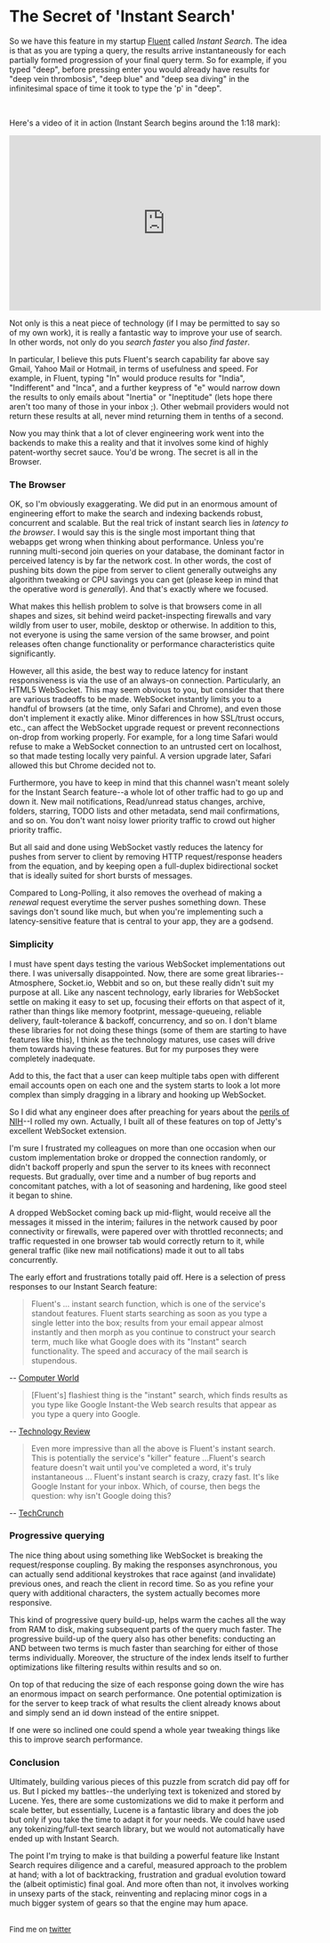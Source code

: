 <meta published="22 Jun 2012"/>

# The Secret of 'Instant Search'

So we have this feature in my startup [Fluent](http://fluent.io) called *Instant Search*. The idea is that as you are typing a query, the results arrive instantaneously
for each partially formed progression of your final query term. So for example, if you typed "deep", before pressing enter
you would already have results for "deep vein thrombosis", "deep blue" and "deep sea diving" in the infinitesimal space
of time it took to type the 'p' in "deep".

<br>

Here's a video of it in action (Instant Search begins around the 1:18 mark):
<iframe width="560" height="315" src="http://www.youtube.com/embed/R_zD90mIHSU" frameborder="0" allowfullscreen></iframe>

<br>

Not only is this a neat piece of technology (if I may be permitted to say so of my own work), it is really a fantastic
way to improve your use of search. In other words, not only do you *search faster* you also *find faster*. 

In particular, I believe this puts Fluent's search capability far above say Gmail, Yahoo Mail or Hotmail, in terms of usefulness and speed. For example,
in Fluent, typing "In" would produce results for "India", "Indifferent" and "Inca", and a further keypress of "e" would narrow
down the results to only emails about "Inertia" or "Ineptitude" (lets hope there aren't too many of those in your inbox ;). 
Other webmail providers would not return these results at all, never mind returning them in tenths of a second.

Now you may think that a lot of clever engineering work went into the backends to make this a reality and that it involves some kind of highly patent-worthy secret sauce. You'd be wrong. The secret is all in the Browser.

### The Browser

OK, so I'm obviously exaggerating. We did put in an enormous amount of engineering effort to make the search and indexing
backends robust, concurrent and scalable. But the real trick of instant search lies in *latency to the browser*. I would say
this is the single most important thing that webapps get wrong when thinking about performance. Unless you're running multi-second
join queries on your database, the dominant factor in perceived latency is by far the network cost. In other words, the cost of pushing bits down the pipe from server to client generally outweighs any algorithm tweaking or CPU savings you can get (please
keep in mind that the operative word is *generally*). And that's exactly where we focused.

What makes this hellish problem to solve is that browsers come in all shapes and sizes, sit behind weird packet-inspecting firewalls and vary wildly from user to user, mobile, desktop or otherwise. In addition to this, not everyone is using the same
version of the same browser, and point releases often change functionality or performance characteristics quite significantly.

However, all this aside, the best way to reduce latency for instant responsiveness is via the use of an always-on connection.
Particularly, an HTML5 WebSocket. This may seem obvious to you, but consider that there are various tradeoffs to be made. WebSocket instantly limits you to a handful of browsers (at the time, only Safari and Chrome), and even those don't implement
it exactly alike. Minor differences in how SSL/trust occurs, etc., can affect the WebSocket upgrade request or prevent 
reconnections on-drop from working properly. For example, for a long time Safari would refuse to make a WebSocket connection
to an untrusted cert on localhost, so that made testing locally very painful. A version upgrade later, Safari allowed this but Chrome
decided not to.

Furthermore, you have to keep in mind that this channel wasn't meant solely for the Instant Search feature--a whole lot 
of other traffic had to go up and down it. New mail notifications, Read/unread status changes, archive, folders, starring,
TODO lists and other metadata, send mail confirmations, and so on. You don't want noisy lower priority traffic to crowd
out higher priority traffic.

But all said and done using WebSocket vastly reduces the latency for pushes from server to client by removing HTTP
request/response headers from the equation, and by keeping open a full-duplex bidirectional socket that is ideally suited
for short bursts of messages.

Compared to Long-Polling, it also removes the overhead of making a *renewal* request everytime the server pushes something
down. These savings don't sound like much, but when you're implementing such a latency-sensitive feature that is central
to your app, they are a godsend.

### Simplicity

I must have spent days testing the various WebSocket implementations out there. I was universally disappointed. Now, there are
some great libraries--Atmosphere, Socket.io, Webbit and so on, but these really didn't suit my purpose at all. Like any nascent technology, early libraries for WebSocket settle on making it easy to set up, focusing their efforts on that aspect of it, rather
than things like memory footprint, message-queueing, reliable delivery, fault-tolerance & backoff, concurrency, and so on. I don't
blame these libraries for not doing these things (some of them are starting to have features like this), I think as the
technology matures, use cases will drive them towards having these features. But for my purposes they were completely inadequate.

Add to this, the fact that a user can keep multiple tabs open with different
email accounts open on each one and the system starts to look a lot more complex than simply dragging in a library and hooking
up WebSocket.

So I did what any engineer does after preaching for years about the [perils of NIH](http://rethrick.com/nih)--I rolled my own.
Actually, I built all of these features on top of Jetty's excellent WebSocket extension. 

I'm sure I frustrated my colleagues on more than one occasion when our custom implementation broke or dropped the connection
randomly, or didn't backoff properly and spun the server to its knees with reconnect requests. But gradually, over time and a number of bug reports and concomitant patches, with a lot of seasoning and hardening, like good steel it began to shine.

A dropped WebSocket coming back up mid-flight, would receive all the messages it missed in the interim; failures in the network
caused by poor connectivity or firewalls, were papered over with throttled reconnects; and traffic requested in one browser
tab would correctly return to it, while general traffic (like new mail notifications) made it out to all tabs concurrently.

The early effort and frustrations totally paid off. Here is a selection of press responses to our Instant Search feature:

> Fluent's ... instant search function, which is one of the service's standout features. Fluent starts searching as soon as you type a single letter into the box; results from your email appear almost instantly and then morph as you continue to construct your search term, much like what Google does with its "Instant" search functionality. The speed and accuracy of the mail search is stupendous.

-- [Computer World](http://www.computerworld.com/s/article/9227899/Fluent_review_An_innovative_new_interface_for_Gmail)

> [Fluent's] flashiest thing is the "instant" search, which finds results as you type like Google Instant-the Web search results that appear as you type a query into Google.

-- [Technology Review](http://m.technologyreview.com/web/40612/)

> Even more impressive than all the above is Fluent's instant search. This is potentially the service's "killer" feature ...Fluent's search feature doesn't wait until you've completed a word, it's truly instantaneous ... Fluent's instant search is crazy, crazy fast. It's like Google Instant for your inbox. Which, of course, then begs the question: why isn't Google doing this? 

-- [TechCrunch](http://techcrunch.com/2012/05/31/first-impressions-on-fluent-the-startup-promising-the-future-of-email/)


### Progressive querying

The nice thing about using something like WebSocket is breaking the request/response coupling. By making the responses asynchronous, you can actually send additional keystrokes that race against (and invalidate) previous ones, and reach the client in record time. So as you refine your query with additional characters, the system actually becomes more responsive.

This kind
of progressive query build-up, helps warm the caches all the way from RAM to disk, making subsequent parts of the query much faster. The progressive build-up of the query also has other benefits: conducting an AND between two terms is much faster
than searching for either of those terms individually. Moreover, the structure of the index lends itself to further optimizations
like filtering results within results and so on. 

On top of that reducing the size of each response going down the wire has an enormous impact on search performance. One potential optimization is for the server to keep track of what results the client already knows about and simply send an id down instead of the entire snippet.

If one were so inclined one could spend a whole year tweaking things like this to improve search performance.

### Conclusion

Ultimately, building various pieces of this puzzle from scratch did pay off for us. But I picked my battles--the underlying text is tokenized and stored by Lucene. Yes, there are some customizations we did to make it perform and scale better, but essentially, Lucene is a fantastic library and does the job but only if you take the time to adapt it for your needs. We could have used any tokenizing/full-text search library, but we would not automatically have ended up with Instant Search. 

The point I'm trying to make is that building a powerful feature like Instant Search requires diligence and a careful, measured approach to the problem at hand; with a lot of backtracking, frustration and gradual evolution toward the (albeit optimistic) final goal.
And more often than not, it involves working in unsexy parts of the stack, reinventing and replacing minor cogs in a much bigger system of gears so that the engine may hum apace.

<br>

<div style="font-size: small;">Find me on <a href="http://twitter.com/dhanji">twitter</a></div>
